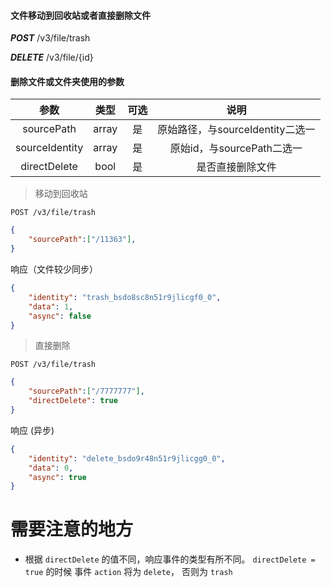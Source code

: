 
#### 文件移动到回收站或者直接删除文件

***POST*** /v3/file/trash

***DELETE*** /v3/file/{id}

#### 删除文件或文件夹使用的参数

|  参数  	|  类型  	| 可选 	|           说明           	|
|:------:	|:------:	|:----:	|:------------------------:	|
|  sourcePath  	| array<string> 	|  是  	|  原始路径，与sourceIdentity二选一  	|
|  sourceIdentity  	| array<string> 	|  是  	|        原始id，与sourcePath二选一    	|
|  directDelete  	| bool 	|  是  	|        是否直接删除文件    	|



> 移动到回收站

```
POST /v3/file/trash
```

```json
{
	"sourcePath":["/11363"],
}
```

响应（文件较少同步）

```json
{
    "identity": "trash_bsdo8sc8n51r9jlicgf0_0",
    "data": 1,
    "async": false
}
```


> 直接删除

```
POST /v3/file/trash
```

```json
{
	"sourcePath":["/7777777"],
	"directDelete": true
}
```

响应 (异步)

```json
{
    "identity": "delete_bsdo9r48n51r9jlicgg0_0",
    "data": 0,
    "async": true
}
```


# 需要注意的地方

- 根据 ```directDelete``` 的值不同，响应事件的类型有所不同。 ```directDelete = true``` 的时候 事件 ```action``` 将为 ```delete```， 否则为 ```trash```
